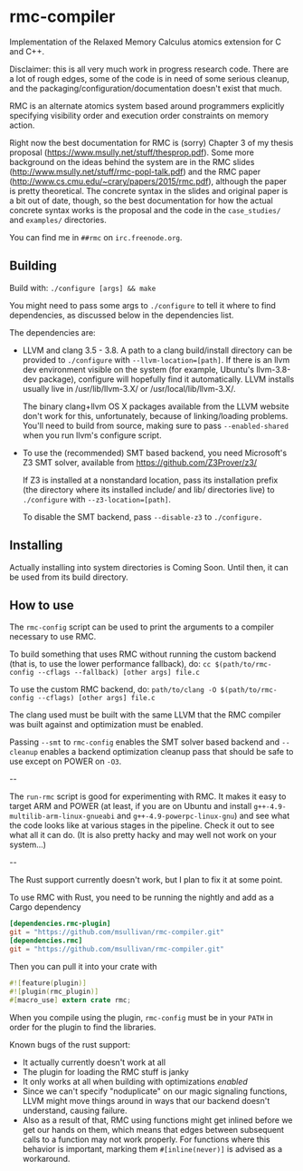 rmc-compiler
=========

Implementation of the Relaxed Memory Calculus atomics extension for C
and C++.

Disclaimer: this is all very much work in progress research
code. There are a lot of rough edges, some of the code is in need of
some serious cleanup, and the packaging/configuration/documentation
doesn't exist that much.

RMC is an alternate atomics system based around programmers explicitly
specifying visibility order and execution order constraints on memory
action.

Right now the best documentation for RMC is (sorry) Chapter 3 of my
thesis proposal (https://www.msully.net/stuff/thesprop.pdf). Some more
background on the ideas behind the system are in the RMC slides
(http://www.msully.net/stuff/rmc-popl-talk.pdf) and the RMC paper
(http://www.cs.cmu.edu/~crary/papers/2015/rmc.pdf), although the paper
is pretty theoretical. The concrete syntax in the slides and original
paper is a bit out of date, though, so the best documentation for how
the actual concrete syntax works is the proposal and the code in the
`case_studies/` and `examples/` directories.

You can find me in `##rmc` on `irc.freenode.org`.

Building
-----------

Build with: `./configure [args] && make`

You might need to pass some args to `./configure` to tell it where to
find dependencies, as discussed below in the dependencies list.

The dependencies are:
 * LLVM and clang 3.5 - 3.8. A path to a clang build/install
   directory can be provided to `./configure` with
   `--llvm-location=[path]`. If there is an llvm dev environment visible
   on the system (for example, Ubuntu's llvm-3.8-dev package),
   configure will hopefully find it automatically.
   LLVM installs usually live in /usr/lib/llvm-3.X/ or
   /usr/local/lib/llvm-3.X/.

   The binary clang+llvm OS X packages available from the LLVM website
   don't work for this, unfortunately, because of linking/loading
   problems. You'll need to build from source, making sure to pass
   `--enabled-shared` when you run llvm's configure script.

 * To use the (recommended) SMT based backend, you need Microsoft's
   Z3 SMT solver, available from https://github.com/Z3Prover/z3/

   If Z3 is installed at a nonstandard location, pass its installation
   prefix (the directory where its installed include/ and lib/ directories
   live) to `./configure` with `--z3-location=[path]`.

   To disable the SMT backend, pass `--disable-z3` to `./configure.`


Installing
-----------
Actually installing into system directories is Coming Soon.
Until then, it can be used from its build directory.


How to use
-----------

The `rmc-config` script can be used to print the arguments to a compiler
necessary to use RMC.

To build something that uses RMC without running the custom backend
(that is, to use the lower performance fallback), do:
  `cc $(path/to/rmc-config --cflags --fallback) [other args] file.c`

To use the custom RMC backend, do:
  `path/to/clang -O $(path/to/rmc-config --cflags) [other args] file.c`

The clang used must be built with the same LLVM that the RMC compiler
was built against and optimization must be enabled.

Passing `--smt` to `rmc-config` enables the SMT solver based backend and
`--cleanup` enables a backend optimization cleanup pass that should be
safe to use except on POWER on `-O3`.

--

The `run-rmc` script is good for experimenting with RMC. It makes it
easy to target ARM and POWER (at least, if you are on Ubuntu and
install `g++-4.9-multilib-arm-linux-gnueabi` and
`g++-4.9-powerpc-linux-gnu`) and see what the code looks like at various
stages in the pipeline. Check it out to see what all it can do.
(It is also pretty hacky and may well not work on your system...)

--

The Rust support currently doesn't work, but I plan to fix it at some
point.

To use RMC with Rust, you need to be running the nightly and add as
a Cargo dependency

```toml
[dependencies.rmc-plugin]
git = "https://github.com/msullivan/rmc-compiler.git"
[dependencies.rmc]
git = "https://github.com/msullivan/rmc-compiler.git"
```

Then you can pull it into your crate with

```rust
#![feature(plugin)]
#![plugin(rmc_plugin)]
#[macro_use] extern crate rmc;
```

When you compile using the plugin, `rmc-config` must be in your `PATH`
in order for the plugin to find the libraries.

Known bugs of the rust support:
 * It actually currently doesn't work at all
 * The plugin for loading the RMC stuff is janky
 * It only works at all when building with optimizations *enabled*
 * Since we can't specify "noduplicate" on our magic signaling
   functions, LLVM might move things around in ways that our backend
   doesn't understand, causing failure.
 * Also as a result of that, RMC using functions might get inlined
   before we get our hands on them, which means that edges between
   subsequent calls to a function may not work properly.
   For functions where this behavior is important,
   marking them `#[inline(never)]` is advised as a workaround.
